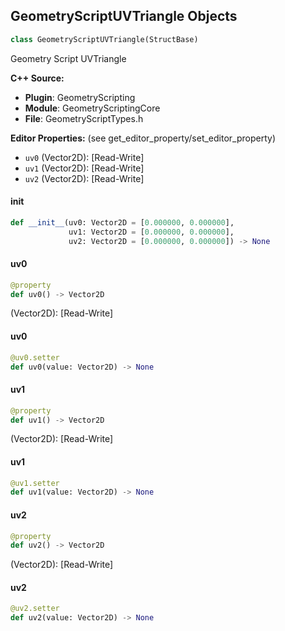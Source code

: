 ## GeometryScriptUVTriangle Objects

```python
class GeometryScriptUVTriangle(StructBase)
```

Geometry Script UVTriangle

**C++ Source:**

- **Plugin**: GeometryScripting
- **Module**: GeometryScriptingCore
- **File**: GeometryScriptTypes.h

**Editor Properties:** (see get_editor_property/set_editor_property)

- ``uv0`` (Vector2D):  [Read-Write]
- ``uv1`` (Vector2D):  [Read-Write]
- ``uv2`` (Vector2D):  [Read-Write]

<a id="unreal.GeometryScriptUVTriangle.__init__"></a>

#### __init__

```python
def __init__(uv0: Vector2D = [0.000000, 0.000000],
             uv1: Vector2D = [0.000000, 0.000000],
             uv2: Vector2D = [0.000000, 0.000000]) -> None
```

<a id="unreal.GeometryScriptUVTriangle.uv0"></a>

#### uv0

```python
@property
def uv0() -> Vector2D
```

(Vector2D):  [Read-Write]

<a id="unreal.GeometryScriptUVTriangle.uv0"></a>

#### uv0

```python
@uv0.setter
def uv0(value: Vector2D) -> None
```

<a id="unreal.GeometryScriptUVTriangle.uv1"></a>

#### uv1

```python
@property
def uv1() -> Vector2D
```

(Vector2D):  [Read-Write]

<a id="unreal.GeometryScriptUVTriangle.uv1"></a>

#### uv1

```python
@uv1.setter
def uv1(value: Vector2D) -> None
```

<a id="unreal.GeometryScriptUVTriangle.uv2"></a>

#### uv2

```python
@property
def uv2() -> Vector2D
```

(Vector2D):  [Read-Write]

<a id="unreal.GeometryScriptUVTriangle.uv2"></a>

#### uv2

```python
@uv2.setter
def uv2(value: Vector2D) -> None
```

<a id="unreal.GeometryScriptColorFlags"></a>